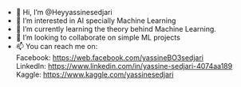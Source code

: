 - 👋 Hi, I’m @Heyyassinesedjari
- 👀 I’m interested in AI specially Machine Learning
- 🌱 I’m currently learning the theory behind Machine Learning.
- 💞️ I’m looking to collaborate on simple ML projects
- 📫 You can reach me on:
<br> Facebook: https://web.facebook.com/yassineBO3sedjari
<br>  LinkedIn: https://www.linkedin.com/in/yassine-sedjari-4074aa189
<br>  Kaggle: https://www.kaggle.com/yassinesedjari

<!---
Heyyassinesedjari/Heyyassinesedjari is a ✨ special ✨ repository because its `README.md` (this file) appears on your GitHub profile.
You can click the Preview link to take a look at your changes.
--->

